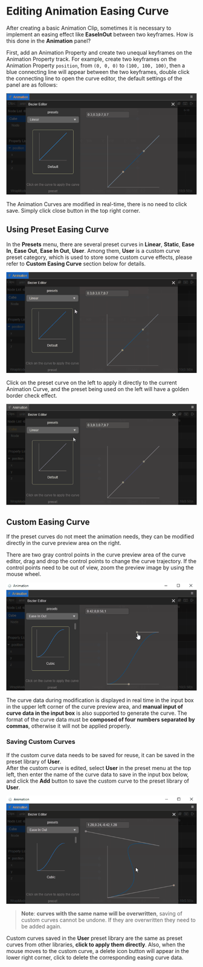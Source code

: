 # Editing Animation Easing Curve

After creating a basic Animation Clip, sometimes it is necessary to implement an easing effect like **EaseInOut** between two keyframes. How is this done in the **Animation** panel?

First, add an Animation Property and create two unequal keyframes on the Animation Property track. For example, create two keyframes on the Animation Property `position`, from `(0, 0, 0)` to `(100, 100, 100)`, then a blue connecting line will appear between the two keyframes, double click the connecting line to open the curve editor, the default settings of the panel are as follows:

![time curve](animation-curve/main.png)

The Animation Curves are modified in real-time, there is no need to click save. Simply click close button in the top right corner.

## Using Preset Easing Curve

In the **Presets** menu, there are several preset curves in **Linear**, **Static**, **Ease In**, **Ease Out**, **Ease In Out**, **User**. Among them, **User** is a custom curve preset category, which is used to store some custom curve effects, please refer to **Custom Easing Curve** section below for details.

![preset](animation-curve/preset.gif)

Click on the preset curve on the left to apply it directly to the current Animation Curve, and the preset being used on the left will have a golden border check effect.

![select preset](animation-curve/select-preset.gif)

## Custom Easing Curve

If the preset curves do not meet the animation needs, they can be modified directly in the curve preview area on the right.

There are two gray control points in the curve preview area of the curve editor, drag and drop the control points to change the curve trajectory. If the control points need to be out of view, zoom the preview image by using the mouse wheel.

![change preset](animation-curve/change-preset.gif)

The curve data during modification is displayed in real time in the input box in the upper left corner of the curve preview area, and **manual input of curve data in the input box** is also supported to generate the curve. The format of the curve data must be **composed of four numbers separated by commas**, otherwise it will not be applied properly.

### Saving Custom Curves

If the custom curve data needs to be saved for reuse, it can be saved in the preset library of **User**. <br>
After the custom curve is edited, select **User** in the preset menu at the top left, then enter the name of the curve data to save in the input box below, and click the **Add** button to save the custom curve to the preset library of **User**.

![save-curve](animation-curve/save-curve.gif)

> **Note**: **curves with the same name will be overwritten**, saving of custom curves cannot be undone. If they are overwritten they need to be added again.

Custom curves saved in the **User** preset library are the same as preset curves from other libraries, **click to apply them directly**. Also, when the mouse moves to the custom curve, a delete icon button will appear in the lower right corner, click to delete the corresponding easing curve data.
